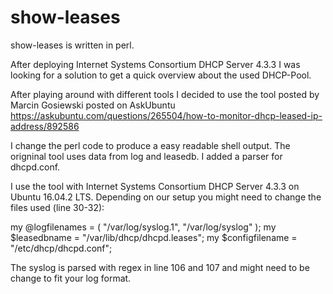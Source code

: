 # show-leases
show-leases is written in perl.

After deploying Internet Systems Consortium DHCP Server 4.3.3 I was looking for a solution to get a quick overview about the used DHCP-Pool.

After playing around with different tools I decided to use the tool posted by Marcin Gosiewski posted on AskUbuntu https://askubuntu.com/questions/265504/how-to-monitor-dhcp-leased-ip-address/892586 

I change the perl code to produce a easy readable shell output.
The origninal tool uses data from log and leasedb.
I added a parser for dhcpd.conf.

I use the tool with Internet Systems Consortium DHCP Server 4.3.3 on Ubuntu 16.04.2 LTS.
Depending on our setup you might need to change the files used (line 30-32):

my @logfilenames = ( "/var/log/syslog.1", "/var/log/syslog" );
my $leasedbname = "/var/lib/dhcp/dhcpd.leases";
my $configfilename = "/etc/dhcp/dhcpd.conf";

The syslog is parsed with regex in line 106 and 107 and might need to be change to fit your log format.
